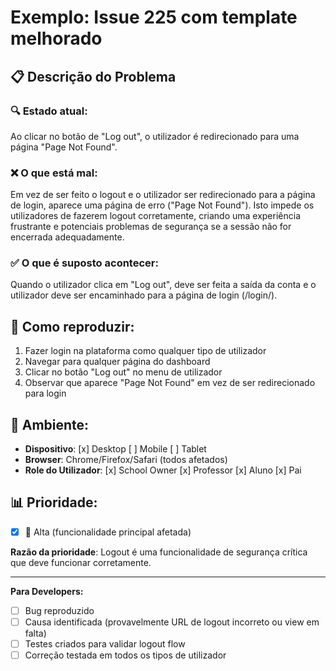 # Exemplo: Issue 225 com template melhorado

## 📋 Descrição do Problema

### 🔍 Estado atual:
Ao clicar no botão de "Log out", o utilizador é redirecionado para uma página "Page Not Found".

### ❌ O que está mal:
Em vez de ser feito o logout e o utilizador ser redirecionado para a página de login, aparece uma página de erro ("Page Not Found"). Isto impede os utilizadores de fazerem logout corretamente, criando uma experiência frustrante e potenciais problemas de segurança se a sessão não for encerrada adequadamente.

### ✅ O que é suposto acontecer:
Quando o utilizador clica em "Log out", deve ser feita a saída da conta e o utilizador deve ser encaminhado para a página de login (/login/).

## 🔄 Como reproduzir:

1. Fazer login na plataforma como qualquer tipo de utilizador
2. Navegar para qualquer página do dashboard
3. Clicar no botão "Log out" no menu de utilizador
4. Observar que aparece "Page Not Found" em vez de ser redirecionado para login

## 📱 Ambiente:
- **Dispositivo**: [x] Desktop [ ] Mobile [ ] Tablet
- **Browser**: Chrome/Firefox/Safari (todos afetados)
- **Role do Utilizador**: [x] School Owner [x] Professor [x] Aluno [x] Pai

## 📊 Prioridade:
- [x] 🚨 Alta (funcionalidade principal afetada) 

**Razão da prioridade**: Logout é uma funcionalidade de segurança crítica que deve funcionar corretamente.

---

**Para Developers:**
- [ ] Bug reproduzido
- [ ] Causa identificada (provavelmente URL de logout incorreto ou view em falta)
- [ ] Testes criados para validar logout flow
- [ ] Correção testada em todos os tipos de utilizador